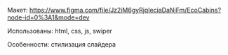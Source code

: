 Макет: https://www.figma.com/file/Jz2iM6gyRjqIeciaDaNjFm/EcoCabins?node-id=0%3A1&mode=dev

Использованы: html, css, js, swiper

Особенности: стилизация слайдера
